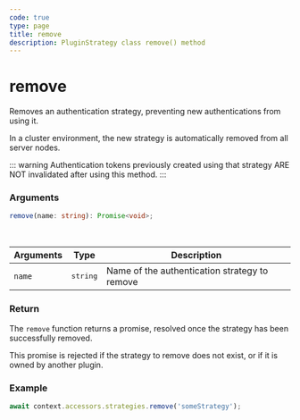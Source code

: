 ```yaml
---
code: true
type: page
title: remove
description: PluginStrategy class remove() method
---
```


# remove

Removes an authentication strategy, preventing new authentications from using it.

In a cluster environment, the new strategy is automatically removed from all server nodes.

::: warning
Authentication tokens previously created using that strategy ARE NOT invalidated after using this method.
:::

### Arguments

```ts
remove(name: string): Promise<void>;
```

<br/>

| Arguments | Type              | Description                                   |
| --------- | ----------------- | --------------------------------------------- |
| `name`    | <pre>string</pre> | Name of the authentication strategy to remove |

### Return

The `remove` function returns a promise, resolved once the strategy has been successfully removed.

This promise is rejected if the strategy to remove does not exist, or if it is owned by another plugin.

### Example

```js
await context.accessors.strategies.remove('someStrategy');
```